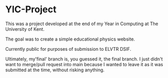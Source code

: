 # YIC-Project

This was a project developed at the end of my Year in Computing at The University of Kent.

The goal was to create a simple educational physics website. 

Currently public for purposes of submission to ELVTR DSIF.

Ultimately, my'final' branch is, you guessed it, the final branch. I just didn't want to merge/pull request into main because I wanted to leave it as it was submitted at the time, without risking anything.
